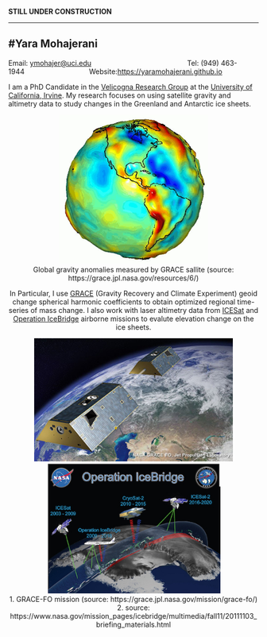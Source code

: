 **STILL UNDER CONSTRUCTION**

---
#Yara Mohajerani
---
Email: <ymohajer@uci.edu>&nbsp;&nbsp;&nbsp;&nbsp;&nbsp;&nbsp;&nbsp;&nbsp;&nbsp;&nbsp;&nbsp;&nbsp;&nbsp;&nbsp;&nbsp;&nbsp;&nbsp;&nbsp;&nbsp;&nbsp;&nbsp;&nbsp;&nbsp;&nbsp;&nbsp;&nbsp;&nbsp;&nbsp;&nbsp;&nbsp;&nbsp;&nbsp;&nbsp;&nbsp;&nbsp;&nbsp;&nbsp;&nbsp;&nbsp;&nbsp;&nbsp;&nbsp;&nbsp;&nbsp;&nbsp;&nbsp;&nbsp;&nbsp;&nbsp;Tel: (949) 463-1944&nbsp;&nbsp;&nbsp;&nbsp;&nbsp;&nbsp;&nbsp;&nbsp;&nbsp;&nbsp;&nbsp;&nbsp;&nbsp;&nbsp;&nbsp;&nbsp;&nbsp;&nbsp;&nbsp;&nbsp;&nbsp;&nbsp;&nbsp;&nbsp;&nbsp;&nbsp;&nbsp;&nbsp;&nbsp;&nbsp;&nbsp;&nbsp;&nbsp;Website:<https://yaramohajerani.github.io>

I am a PhD Candidate in the [Velicogna Research Group](http://faculty.sites.uci.edu/velicogna/) at the [University of California, Irvine](https://uci.edu). My research focuses on using satellite gravity and altimetry data to study changes in the Greenland and Antarctic ice sheets. 

<p align="center">
  <center><img src="./images.dir/geoid.gif" width="300">  
  <center>Global gravity anomalies measured by GRACE sallite (source: https://grace.jpl.nasa.gov/resources/6/)
</p>

In Particular, I use [GRACE](https://grace.jpl.nasa.gov) (Gravity Recovery and Climate Experiment) geoid change spherical harmonic coefficients to obtain optimized regional time-series of mass change. I also work with laser altimetry data from [ICESat](https://icesat.gsfc.nasa.gov) and [Operation IceBridge](https://www.nasa.gov/mission_pages/icebridge/index.html) airborne missions to evalute elevation change on the ice sheets.  

<center><img src="./images.dir/grace2.jpg" width="400"/> <img src="./images.dir/icebrdige2.jpg" width="350"/> 
<center>1. GRACE-FO mission (source: https://grace.jpl.nasa.gov/mission/grace-fo/)
<center>2. source: https://www.nasa.gov/mission_pages/icebridge/multimedia/fall11/20111103_briefing_materials.html
